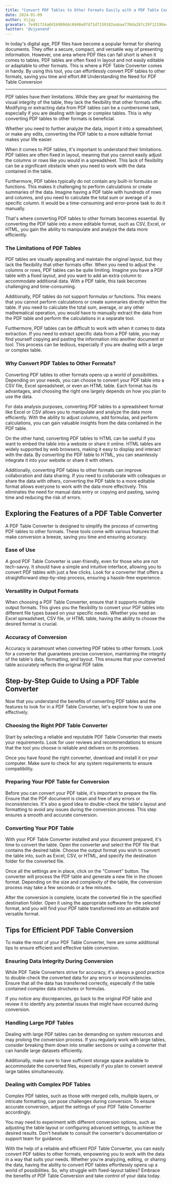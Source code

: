```yaml
---
title: "Convert PDF Tables to Other Formats Easily with a PDF Table Convertor"
date: 2024-01-09
author: Vijay
gravatar: 7e491724a0d1b989ddc6948e87d71d7159182eabae739da287c29f12199a4d14
twitter: '@vjyanand'
---
```


In today's digital age, PDF files have become a popular format for sharing documents. They offer a secure, compact, and versatile way of presenting information. However, one area where PDF files can fall short is when it comes to tables. PDF tables are often fixed in layout and not easily editable or adaptable to other formats. This is where a PDF Table Converter comes in handy. By using this tool, you can effortlessly convert PDF tables to other formats, saving you time and effort.## Understanding the Need for PDF Table Conversion

---

PDF tables have their limitations. While they are great for maintaining the visual integrity of the table, they lack the flexibility that other formats offer. Modifying or extracting data from PDF tables can be a cumbersome task, especially if you are dealing with large or complex tables. This is why converting PDF tables to other formats is beneficial.

Whether you need to further analyze the data, import it into a spreadsheet, or make any edits, converting the PDF table to a more editable format makes your life easier.

When it comes to PDF tables, it's important to understand their limitations. PDF tables are often fixed in layout, meaning that you cannot easily adjust the columns or rows like you would in a spreadsheet. This lack of flexibility can be a significant obstacle when you need to work with the data contained in the table.

Furthermore, PDF tables typically do not contain any built-in formulas or functions. This makes it challenging to perform calculations or create summaries of the data. Imagine having a PDF table with hundreds of rows and columns, and you need to calculate the total sum or average of a specific column. It would be a time-consuming and error-prone task to do it manually.

That's where converting PDF tables to other formats becomes essential. By converting the PDF table into a more editable format, such as CSV, Excel, or HTML, you gain the ability to manipulate and analyze the data more efficiently.

### The Limitations of PDF Tables

PDF tables are visually appealing and maintain the original layout, but they lack the flexibility that other formats offer. When you need to adjust the columns or rows, PDF tables can be quite limiting. Imagine you have a PDF table with a fixed layout, and you want to add an extra column to accommodate additional data. With a PDF table, this task becomes challenging and time-consuming.

Additionally, PDF tables do not support formulas or functions. This means that you cannot perform calculations or create summaries directly within the table. If you need to calculate the total sum, average, or any other mathematical operation, you would have to manually extract the data from the PDF table and perform the calculations in a separate tool.

Furthermore, PDF tables can be difficult to work with when it comes to data extraction. If you need to extract specific data from a PDF table, you may find yourself copying and pasting the information into another document or tool. This process can be tedious, especially if you are dealing with a large or complex table.

### Why Convert PDF Tables to Other Formats?

Converting PDF tables to other formats opens up a world of possibilities. Depending on your needs, you can choose to convert your PDF table into a CSV file, Excel spreadsheet, or even an HTML table. Each format has its advantages, and choosing the right one largely depends on how you plan to use the data.

For data analysis purposes, converting PDF tables to a spreadsheet format like Excel or CSV allows you to manipulate and analyze the data more efficiently. With the ability to adjust columns, add formulas, and perform calculations, you can gain valuable insights from the data contained in the PDF table.

On the other hand, converting PDF tables to HTML can be useful if you want to embed the table into a website or share it online. HTML tables are widely supported by web browsers, making it easy to display and interact with the data. By converting the PDF table to HTML, you can seamlessly integrate it into your website or share it with others.

Additionally, converting PDF tables to other formats can improve collaboration and data sharing. If you need to collaborate with colleagues or share the data with others, converting the PDF table to a more editable format allows everyone to work with the data more effectively. This eliminates the need for manual data entry or copying and pasting, saving time and reducing the risk of errors.

## Exploring the Features of a PDF Table Converter

A PDF Table Converter is designed to simplify the process of converting PDF tables to other formats. These tools come with various features that make conversion a breeze, saving you time and ensuring accuracy.

### Ease of Use

A good PDF Table Converter is user-friendly, even for those who are not tech-savvy. It should have a simple and intuitive interface, allowing you to convert PDF tables with just a few clicks. Look for a converter that offers a straightforward step-by-step process, ensuring a hassle-free experience.

### Versatility in Output Formats

When choosing a PDF Table Converter, ensure that it supports multiple output formats. This gives you the flexibility to convert your PDF tables into different file types based on your specific needs. Whether you need an Excel spreadsheet, CSV file, or HTML table, having the ability to choose the desired format is crucial.

### Accuracy of Conversion

Accuracy is paramount when converting PDF tables to other formats. Look for a converter that guarantees precise conversion, maintaining the integrity of the table's data, formatting, and layout. This ensures that your converted table accurately reflects the original PDF table.

## Step-by-Step Guide to Using a PDF Table Converter

Now that you understand the benefits of converting PDF tables and the features to look for in a PDF Table Converter, let's explore how to use one effectively.

### Choosing the Right PDF Table Converter

Start by selecting a reliable and reputable PDF Table Converter that meets your requirements. Look for user reviews and recommendations to ensure that the tool you choose is reliable and delivers on its promises.

Once you have found the right converter, download and install it on your computer. Make sure to check for any system requirements to ensure compatibility.

### Preparing Your PDF Table for Conversion

Before you can convert your PDF table, it's important to prepare the file. Ensure that the PDF document is clean and free of any errors or inconsistencies. It's also a good idea to double-check the table's layout and formatting to avoid any issues during the conversion process. This step ensures a smooth and accurate conversion.

### Converting Your PDF Table

With your PDF Table Converter installed and your document prepared, it's time to convert the table. Open the converter and select the PDF file that contains the desired table. Choose the output format you wish to convert the table into, such as Excel, CSV, or HTML, and specify the destination folder for the converted file.

Once all the settings are in place, click on the "Convert" button. The converter will process the PDF table and generate a new file in the chosen format. Depending on the size and complexity of the table, the conversion process may take a few seconds or a few minutes.

After the conversion is complete, locate the converted file in the specified destination folder. Open it using the appropriate software for the selected format, and you will find your PDF table transformed into an editable and versatile format.

## Tips for Efficient PDF Table Conversion

To make the most of your PDF Table Converter, here are some additional tips to ensure efficient and effective table conversion.

### Ensuring Data Integrity During Conversion

While PDF Table Converters strive for accuracy, it's always a good practice to double-check the converted data for any errors or inconsistencies. Ensure that all the data has transferred correctly, especially if the table contained complex data structures or formulas.

If you notice any discrepancies, go back to the original PDF table and review it to identify any potential issues that might have occurred during conversion.

### Handling Large PDF Tables

Dealing with large PDF tables can be demanding on system resources and may prolong the conversion process. If you regularly work with large tables, consider breaking them down into smaller sections or using a converter that can handle large datasets efficiently.

Additionally, make sure to have sufficient storage space available to accommodate the converted files, especially if you plan to convert several large tables simultaneously.

### Dealing with Complex PDF Tables

Complex PDF tables, such as those with merged cells, multiple layers, or intricate formatting, can pose challenges during conversion. To ensure accurate conversion, adjust the settings of your PDF Table Converter accordingly.

You may need to experiment with different conversion options, such as adjusting the table layout or configuring advanced settings, to achieve the desired results. Don't hesitate to consult the converter's documentation or support team for guidance.

With the help of a reliable and efficient PDF Table Converter, you can easily convert PDF tables to other formats, empowering you to work with the data in a way that suits your needs. Whether you're analyzing, editing, or sharing the data, having the ability to convert PDF tables effortlessly opens up a world of possibilities. So, why struggle with fixed-layout tables? Embrace the benefits of PDF Table Conversion and take control of your data today.



